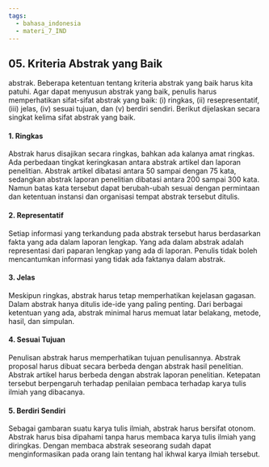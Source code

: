 ```yaml
---
tags:
  - bahasa_indonesia
  - materi_7_IND
---
```

## 05. Kriteria Abstrak yang Baik

abstrak. Beberapa ketentuan tentang kriteria abstrak yang baik harus kita patuhi. Agar dapat menyusun abstrak yang baik, penulis harus memperhatikan sifat-sifat abstrak yang baik: (i) ringkas, (ii) resepresentatif, (iii) jelas, (iv) sesuai tujuan, dan (v) berdiri sendiri. Berikut dijelaskan secara singkat kelima sifat abstrak yang baik.

#### 1. Ringkas

Abstrak harus disajikan secara ringkas, bahkan ada kalanya amat ringkas. Ada perbedaan tingkat keringkasan antara abstrak artikel dan laporan penelitian. Abstrak artikel dibatasi antara 50 sampai dengan 75 kata, sedangkan abstrak laporan penelitian dibatasi antara 200 sampai 300 kata. Namun batas kata tersebut dapat berubah-ubah sesuai dengan permintaan dan ketentuan instansi dan organisasi tempat abstrak tersebut ditulis.

#### 2. Representatif

Setiap informasi yang terkandung pada abstrak tersebut harus berdasarkan fakta yang ada dalam laporan lengkap. Yang ada dalam abstrak adalah representasi dari paparan lengkap yang ada di laporan. Penulis tidak boleh mencantumkan informasi yang tidak ada faktanya dalam abstrak.

#### 3. Jelas

Meskipun ringkas, abstrak harus tetap memperhatikan kejelasan gagasan. Dalam abstrak hanya ditulis ide-ide yang paling penting. Dari berbagai ketentuan yang ada, abstrak minimal harus memuat latar belakang, metode, hasil, dan simpulan.

#### 4. Sesuai Tujuan

Penulisan abstrak harus memperhatikan tujuan penulisannya. Abstrak proposal harus dibuat secara berbeda dengan abstrak hasil penelitian. Abstrak artikel harus berbeda dengan abstrak laporan penelitian. Ketepatan tersebut berpengaruh terhadap penilaian pembaca terhadap karya tulis ilmiah yang dibacanya.

#### 5. Berdiri Sendiri

Sebagai gambaran suatu karya tulis ilmiah, abstrak harus bersifat otonom. Abstrak harus bisa dipahami tanpa harus membaca karya tulis ilmiah yang diringkas. Dengan membaca abstrak seseorang sudah dapat menginformasikan pada orang lain tentang hal ikhwal karya ilmiah tersebut.